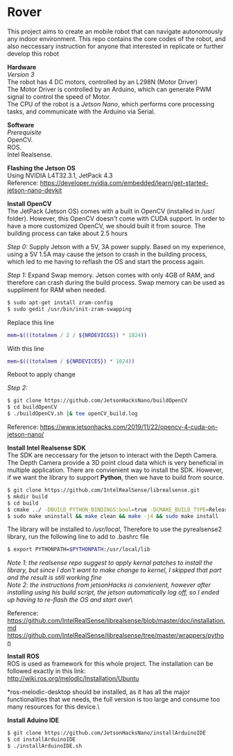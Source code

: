 # Rover
This project aims to create an mobile robot that can navigate autonomously any indoor environment.
This repo contains the core codes of the robot, and also neccessary instruction for anyone that interested in replicate or further develop this robot

**Hardware**\
*Version 3*\
The robot has 4 DC motors, controlled by an L298N (Motor Driver)\
The Motor Driver is controlled by an Arduino, which can generate PWM signal to control the speed of Motor.\
The CPU of the robot is a *Jetson Nano*, which performs core processing tasks, and communicate with the Arduino via Serial.

**Software**\
*Prerequisite*\
OpenCV.\
ROS.\
Intel Realsense.

**Flashing the Jetson OS**\
Using NVIDIA L4T32.3.1, JetPack 4.3\
Reference: https://developer.nvidia.com/embedded/learn/get-started-jetson-nano-devkit

**Install OpenCV**\
The JetPack (Jetson OS) comes with a built in OpenCV (installed in /usr/ folder). However, this OpenCV doesn't come with CUDA support. In order to have a more customized OpenCV, we should built it from source. The building process can take about 2.5 hours

*Step 0:*
Supply Jetson with a 5V, 3A power supply. Based on my experience, using a 5V 1.5A may cause the jetson to crash in the building process, which led to me having to reflash the OS and start the process again.

*Step 1:*
Expand Swap memory. Jetson comes with only 4GB of RAM, and therefore can crash during the build process. Swap memory can be used as suppliment for RAM when needed.
```bash
$ sudo apt-get install zram-config
$ sudo gedit /usr/bin/init-zram-swapping
```
Replace this line
```bash
mem=$(((totalmem / 2 / ${NRDEVICES}) * 1024))
```
With this line
```bash
mem=$(((totalmem / ${NRDEVICES}) * 1024))
```
Reboot to apply change

*Step 2:*
```bash
$ git clone https://github.com/JetsonHacksNano/buildOpenCV
$ cd buildOpenCV
$ ./buildOpenCV.sh |& tee openCV_build.log
```
Reference: https://www.jetsonhacks.com/2019/11/22/opencv-4-cuda-on-jetson-nano/

**Install Intel Realsense SDK**\
The SDK are neccessary for the jetson to interact with the Depth Camera. The Depth Camera provide a 3D point cloud data which is very beneficial in multiple application. There are convienient way to install the SDK. However, if we want the library to support **Python**, then we have to build from source.

```bash
$ git clone https://github.com/IntelRealSense/librealsense.git
$ mkdir build
$ cd build
$ cmake ../ -DBUILD_PYTHON_BINDINGS:bool=true -DCMAKE_BUILD_TYPE=Release
$ sudo make uninstall && make clean && make -j4 && sudo make install
```
The library will be installed to */usr/local*, Therefore to use the pyrealsense2 library, run the following line to add to .bashrc file
```bash
$ export PYTHONPATH=$PYTHONPATH:/usr/local/lib
```
*Note 1: the realsense repo suggest to apply kernal patches to install the library, but since I don't want to make change to kernel, I skipped that part and the result is still working fine*\
*Note 2: the instructions from jetsonHacks is convienient, however after installing using his build script, the jetson automatically log off, so I ended up having to re-flash the OS and start over*\

Reference: 
https://github.com/IntelRealSense/librealsense/blob/master/doc/installation.md
https://github.com/IntelRealSense/librealsense/tree/master/wrappers/python

**Install ROS**\
ROS is used as framework for this whole project. The installation can be followed exactly in this link:\
http://wiki.ros.org/melodic/Installation/Ubuntu

*ros-melodic-desktop should be installed, as it has all the major functionalities that we needs, the full version is too large and consume too many resources for this device.\

**Install Aduino IDE**
```bash
$ git clone https://github.com/JetsonHacksNano/installArduinoIDE
$ cd installArduinoIDE
$ ./installArduinoIDE.sh
```




